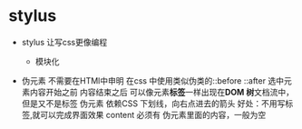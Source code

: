# stylus

- stylus 让写css更像编程
  - 模块化

- 伪元素
  不需要在HTMl中申明
  在css 中使用类似伪类的::before
  ::after
  选中元素内容开始之前
  内容结束之后
  可以像元素**标签**一样出现在**DOM 树**文档流中，但是又不是标签
  伪元素 依赖CSS
  下划线，向右点进去的箭头
  好处：不用写标签,就可以完成界面效果
  content 必须有 伪元素里面的内容，一般为空

